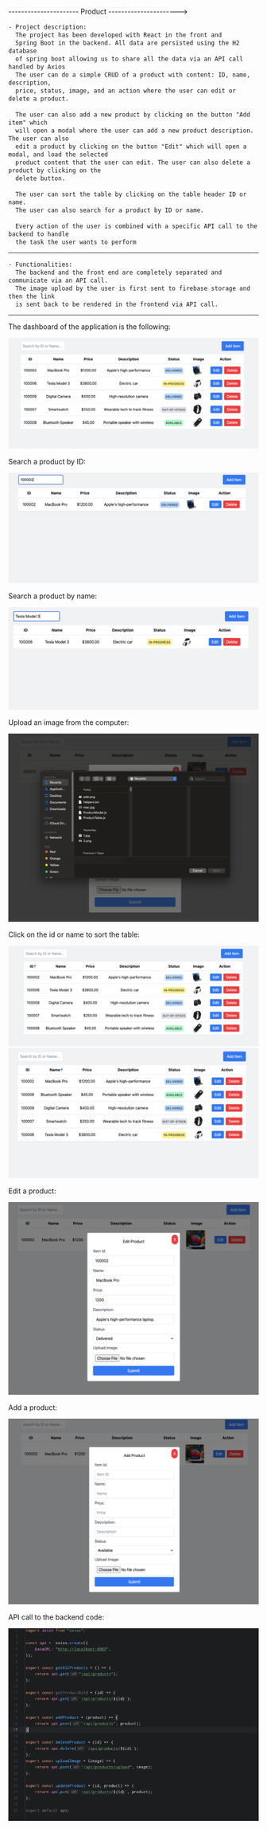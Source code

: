 ---------------------- Product ---------------------->

    - Project description:
      The project has been developed with React in the front and 
      Spring Boot in the backend. All data are persisted using the H2 database
      of spring boot allowing us to share all the data via an API call handled by Axios 
      The user can do a simple CRUD of a product with content: ID, name, description,
      price, status, image, and an action where the user can edit or delete a product.

      The user can also add a new product by clicking on the button "Add item" which
      will open a modal where the user can add a new product description. The user can also 
      edit a product by clicking on the button "Edit" which will open a modal, and load the selected
      product content that the user can edit. The user can also delete a product by clicking on the 
      delete button.

      The user can sort the table by clicking on the table header ID or name. 
      The user can also search for a product by ID or name.

      Every action of the user is combined with a specific API call to the backend to handle
      the task the user wants to perform
    
--------
    - Functionalities:
      The backend and the front end are completely separated and communicate via an API call.
      The image upload by the user is first sent to firebase storage and then the link
      is sent back to be rendered in the frontend via API call.
    

--------
The dashboard of the application is the following:

![Dashboard Image](images/dashboard.png)

Search a product by ID:

![Search by id](images/searchID.png)

Search a product by name:

![Search by name](images/byname.png)

Upload an image from the computer:

![Dashboard Image](images/upload.png)

Click on the id or name to sort the table:

![Sort by id](images/sortid.png)
![Sort by n](images/sortname.png)

Edit a product:

![Edit](images/Edit.png)

Add a product:

![Add](images/add.png)

API call to the backend code:

![API call](images/API.png)
